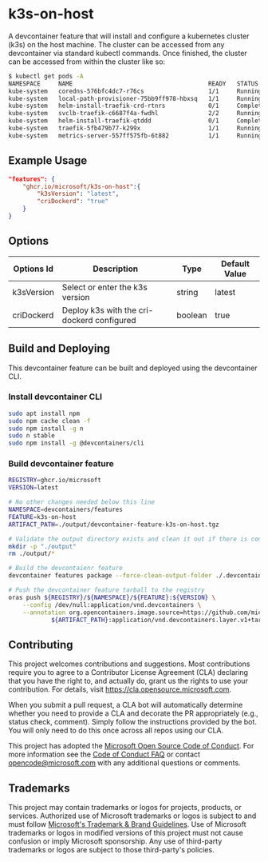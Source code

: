 # k3s-on-host

A devcontainer feature that will install and configure a kubernetes cluster (k3s) on the host machine.  The cluster can be accessed from any devcontainer via standard kubectl commands.  Once finished, the cluster can be accessed from within the cluster like so:

```bash
$ kubectl get pods -A
NAMESPACE     NAME                                      READY   STATUS      RESTARTS   AGE
kube-system   coredns-576bfc4dc7-r76cs                  1/1     Running     0          101m
kube-system   local-path-provisioner-75bb9ff978-hbxsq   1/1     Running     0          101m
kube-system   helm-install-traefik-crd-rtnrs            0/1     Completed   0          101m
kube-system   svclb-traefik-c6687f4a-fwdhl              2/2     Running     0          101m
kube-system   helm-install-traefik-qtddd                0/1     Completed   1          101m
kube-system   traefik-5fb479b77-k299x                   1/1     Running     0          101m
kube-system   metrics-server-557ff575fb-6t882           1/1     Running     0          101m
```

## Example Usage

```json
"features": {
    "ghcr.io/microsoft/k3s-on-host":{
        "k3sVersion": "latest",
        "criDockerd": "true"
    }
}
```

## Options

| Options Id | Description | Type | Default Value |
|-----|-----|-----|-----|
| k3sVersion | Select or enter the k3s version | string | latest |
| criDockerd | Deploy k3s with the cri-dockerd configured  | boolean | true |

## Build and Deploying

This devcontainer feature can be built and deployed using the devcontainer CLI.

### Install devcontainer CLI
```bash
sudo apt install npm
sudo npm cache clean -f
sudo npm install -g n
sudo n stable
sudo npm install -g @devcontainers/cli
```

### Build devcontainer feature
```bash
REGISTRY=ghcr.io/microsoft
VERSION=latest

# No other changes needed below this line
NAMESPACE=devcontainers/features
FEATURE=k3s-on-host
ARTIFACT_PATH=./output/devcontainer-feature-k3s-on-host.tgz

# Validate the output directory exists and clean it out if there is content already present
mkdir -p "./output"
rm ./output/*

# Build the devcontaienr feature
devcontainer features package --force-clean-output-folder ./.devcontainer/features --output-folder ./output

# Push the devcontainer feature tarball to the registry
oras push ${REGISTRY}/${NAMESPACE}/${FEATURE}:${VERSION} \
    --config /dev/null:application/vnd.devcontainers \
    --annotation org.opencontainers.image.source=https://github.com/microsoft/devcontainer-feature-k3s \
            ${ARTIFACT_PATH}:application/vnd.devcontainers.layer.v1+tar


```

## Contributing

This project welcomes contributions and suggestions.  Most contributions require you to agree to a
Contributor License Agreement (CLA) declaring that you have the right to, and actually do, grant us
the rights to use your contribution. For details, visit https://cla.opensource.microsoft.com.

When you submit a pull request, a CLA bot will automatically determine whether you need to provide
a CLA and decorate the PR appropriately (e.g., status check, comment). Simply follow the instructions
provided by the bot. You will only need to do this once across all repos using our CLA.

This project has adopted the [Microsoft Open Source Code of Conduct](https://opensource.microsoft.com/codeofconduct/).
For more information see the [Code of Conduct FAQ](https://opensource.microsoft.com/codeofconduct/faq/) or
contact [opencode@microsoft.com](mailto:opencode@microsoft.com) with any additional questions or comments.

## Trademarks

This project may contain trademarks or logos for projects, products, or services. Authorized use of Microsoft
trademarks or logos is subject to and must follow
[Microsoft's Trademark & Brand Guidelines](https://www.microsoft.com/en-us/legal/intellectualproperty/trademarks/usage/general).
Use of Microsoft trademarks or logos in modified versions of this project must not cause confusion or imply Microsoft sponsorship.
Any use of third-party trademarks or logos are subject to those third-party's policies.
